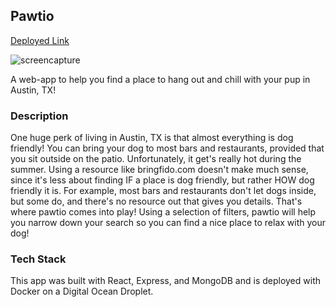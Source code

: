 ## Pawtio
[Deployed Link](https://pawtio.herokuapp.com/)

![screencapture](https://github.com/friedpies/pawtio/blob/documentation/documentation/pawtio.gif)

A web-app to help you find a place to hang out and chill with your pup in Austin, TX!

### Description
One huge perk of living in Austin, TX is that almost everything is dog friendly! You can bring your dog to most bars and restaurants, provided that you sit outside on the patio. Unfortunately, it get's really hot during the summer. Using a resource like bringfido.com doesn't make much sense, since it's less about finding IF a place is dog friendly, but rather HOW dog friendly it is. For example, most bars and restaurants don't let dogs inside, but some do, and there's no resource out that gives you details. That's where pawtio comes into play! Using a selection of filters, pawtio will help you narrow down your search so you can find a nice place to relax with your dog!

### Tech Stack
This app was built with React, Express, and MongoDB and is deployed with Docker on a Digital Ocean Droplet.
